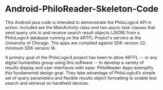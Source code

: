 # Android-PhiloReader-Skeleton-Code
This Android java code is intended to demonstrate the PhiloLogic4 API in action. Included are the MainActivity class and two async task classes that send query urls to and receive search result objects (JSON) from a PhiloLogic4 database running on the ARTFL Project's servers at the University of Chicago. The apps are compiled against SDK version 22;  minimum SDK version 14.

A primary goal of the PhiloLogic4 project has been to allow ARTFL -- or any digital humanities group using this software -- to develop a variety of results display and user interfaces with ease. PhiloReader Apps exemplify this fundamental design goal. They take advantage of PhiloLogic4’s simple set of query parameters and flexible results object formatting to enable text search and retrieval on handheld devices.
